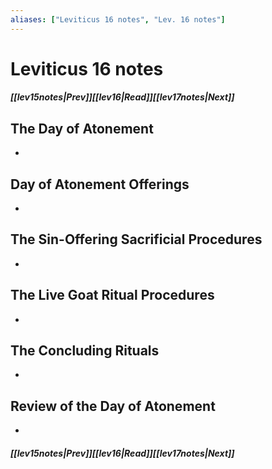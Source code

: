 ```yaml
---
aliases: ["Leviticus 16 notes", "Lev. 16 notes"]
---
```

# Leviticus 16 notes
##### <span class=arrow-left></span>[[lev15notes|Prev]]<span class=navigation-separator></span>[[lev16|Read]]<span class=navigation-separator></span>[[lev17notes|Next]]<span class=arrow-right></span>
## The Day of Atonement
- 
## Day of Atonement Offerings
- 
## The Sin-Offering Sacrificial Procedures
- 
## The Live Goat Ritual Procedures
- 
## The Concluding Rituals
- 
## Review of the Day of Atonement
- 
##### <span class=arrow-left></span>[[lev15notes|Prev]]<span class=navigation-separator></span>[[lev16|Read]]<span class=navigation-separator></span>[[lev17notes|Next]]<span class=arrow-right></span>